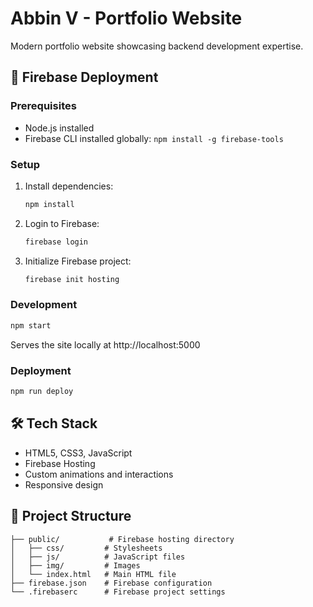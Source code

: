 # Abbin V - Portfolio Website

Modern portfolio website showcasing backend development expertise.

## 🚀 Firebase Deployment

### Prerequisites
- Node.js installed
- Firebase CLI installed globally: `npm install -g firebase-tools`

### Setup
1. Install dependencies:
   ```bash
   npm install
   ```

2. Login to Firebase:
   ```bash
   firebase login
   ```

3. Initialize Firebase project:
   ```bash
   firebase init hosting
   ```

### Development
```bash
npm start
```
Serves the site locally at http://localhost:5000

### Deployment
```bash
npm run deploy
```

## 🛠 Tech Stack
- HTML5, CSS3, JavaScript
- Firebase Hosting
- Custom animations and interactions
- Responsive design

## 📁 Project Structure
```
├── public/           # Firebase hosting directory
│   ├── css/         # Stylesheets
│   ├── js/          # JavaScript files
│   ├── img/         # Images
│   └── index.html   # Main HTML file
├── firebase.json    # Firebase configuration
└── .firebaserc      # Firebase project settings
```